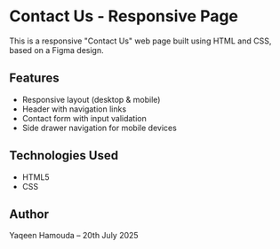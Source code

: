 # Contact Us - Responsive Page

This is a responsive "Contact Us" web page built using HTML and CSS, based on a Figma design.

##  Features

- Responsive layout (desktop & mobile)
- Header with navigation links
- Contact form with input validation
- Side drawer navigation for mobile devices

##  Technologies Used

- HTML5
- CSS


## Author

Yaqeen Hamouda – 20th July 2025

